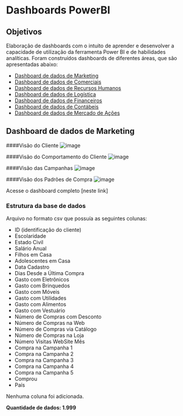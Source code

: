 # Dashboards PowerBI

## Objetivos
Elaboração de dashboards com o intuito de aprender e desenvolver a capacidade de utilização da ferramenta Power BI e de habilidades analíticas. Foram construídos dashboards de diferentes áreas, que são apresentadas abaixo:
- [Dashboard de dados de Marketing](https://github.com/mathwatanabe/Dashboards-PowerBI/blob/main/ProjetoMarketingDSA.pbix)
- [Dashboard de dados de Comerciais](https://github.com/mathwatanabe/Dashboards-PowerBI/blob/main/ProjetoComercialDSA.pbix)
- [Dashboard de dados de Recursos Humanos](https://github.com/mathwatanabe/Dashboards-PowerBI/blob/main/ProjetoRHDSA.pbix)
- [Dashboard de dados de Logística](https://github.com/mathwatanabe/Dashboards-PowerBI/blob/main/ProjetoLog%C3%ADsticaDSA.pbix)
- [Dashboard de dados de Financeiros](https://github.com/mathwatanabe/Dashboards-PowerBI/blob/main/ProjetoFinanceiroDSA.pbix)
- [Dashboard de dados de Contábeis](https://github.com/mathwatanabe/Dashboards-PowerBI/blob/main/Balan%C3%A7oPatrimonialDSA.pbix)
- [Dashboard de dados de Mercado de Ações](https://github.com/mathwatanabe/Dashboards-PowerBI/blob/main/ProjetoBolsaValoresDSA.pbix)

## Dashboard de dados de Marketing
####Visão do Cliente
![image](https://github.com/mathwatanabe/Dashboards-PowerBI/assets/170628618/b9592126-0acc-49a8-8623-3f21768ce1b5)

####Visão do Comportamento do Cliente
![image](https://github.com/mathwatanabe/Dashboards-PowerBI/assets/170628618/357d4555-530f-40d3-8b82-5ad6188b83c7)

####Visão das Campanhas
![image](https://github.com/mathwatanabe/Dashboards-PowerBI/assets/170628618/ca24bf33-9884-406d-a715-f6fd020953a3)

####Visão dos Padrões de Compra
![image](https://github.com/mathwatanabe/Dashboards-PowerBI/assets/170628618/6018b670-e2dd-40ea-b83c-acb5af6ae97b)


Acesse o dashboard completo [neste link]

### Estrutura da base de dados

Arquivo no formato csv que possuía as seguintes colunas:
- ID (identificação do cliente)
- Escolaridade
- Estado Civil
- Salário Anual
- Filhos em Casa
- Adolescentes em Casa
- Data Cadastro
- Dias Desde a Última Compra
- Gasto com Eletrônicos
- Gasto com Brinquedos
- Gasto com Móveis
- Gasto com Utilidades
- Gasto com Alimentos
- Gasto com Vestuário
- Número de Compras com Desconto
- Número de Compras na Web
- Número de Compras via Catálogo
- Número de Compras na Loja
- Número Visitas WebSite Mês
- Compra na Campanha 1
- Compra na Campanha 2
- Compra na Campanha 3
- Compra na Campanha 4
- Compra na Campanha 5
- Comprou
- País

Nenhuma coluna foi adicionada.

**Quantidade de dados: 1.999** 

